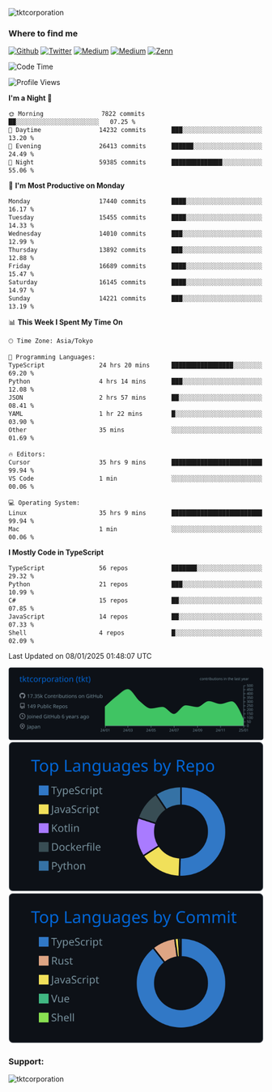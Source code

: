 <p align="left"> <img src="https://komarev.com/ghpvc/?username=tktcorporation&label=Profile%20views&color=0e75b6&style=flat" alt="tktcorporation" /> </p>

<h3>Where to find me</h3>
<p>
<a href="https://github.com/tktcorporation" target="_blank"><img alt="Github" src="https://img.shields.io/badge/GitHub-%2312100E.svg?&style=for-the-badge&logo=Github&logoColor=white" /></a>
<a href="https://twitter.com/tktcorporation" target="_blank"><img alt="Twitter" src="https://img.shields.io/badge/twitter-%231DA1F2.svg?&style=for-the-badge&logo=twitter&logoColor=white" /></a>
<a href="https://www.linkedin.com/in/tktcorporation" target="_blank"><img alt="Medium" src="https://img.shields.io/badge/linkdin-0a66c2.svg?&style=for-the-badge&logo=linkedin&logoColor=white" /></a>
<a href="https://qiita.com/tktcorporation" target="_blank"><img alt="Medium" src="https://img.shields.io/badge/qiita-55C500.svg?&style=for-the-badge&logo=qiita&logoColor=white" /></a>
<a href="https://zenn.dev/tktcorporation" target="_blank"><img alt="Zenn" src="https://img.shields.io/badge/Zenn-3EA8FF.svg?&style=for-the-badge&logo=Zenn&logoColor=white" /></a>
</p>
  
<!--START_SECTION:waka-->
![Code Time](http://img.shields.io/badge/Code%20Time-2%2C016%20hrs%208%20mins-blue)

![Profile Views](http://img.shields.io/badge/Profile%20Views-0-blue)

**I'm a Night 🦉** 

```text
🌞 Morning                7822 commits        ██░░░░░░░░░░░░░░░░░░░░░░░   07.25 % 
🌆 Daytime                14232 commits       ███░░░░░░░░░░░░░░░░░░░░░░   13.20 % 
🌃 Evening                26413 commits       ██████░░░░░░░░░░░░░░░░░░░   24.49 % 
🌙 Night                  59385 commits       ██████████████░░░░░░░░░░░   55.06 % 
```
📅 **I'm Most Productive on Monday** 

```text
Monday                   17440 commits       ████░░░░░░░░░░░░░░░░░░░░░   16.17 % 
Tuesday                  15455 commits       ████░░░░░░░░░░░░░░░░░░░░░   14.33 % 
Wednesday                14010 commits       ███░░░░░░░░░░░░░░░░░░░░░░   12.99 % 
Thursday                 13892 commits       ███░░░░░░░░░░░░░░░░░░░░░░   12.88 % 
Friday                   16689 commits       ████░░░░░░░░░░░░░░░░░░░░░   15.47 % 
Saturday                 16145 commits       ████░░░░░░░░░░░░░░░░░░░░░   14.97 % 
Sunday                   14221 commits       ███░░░░░░░░░░░░░░░░░░░░░░   13.19 % 
```


📊 **This Week I Spent My Time On** 

```text
🕑︎ Time Zone: Asia/Tokyo

💬 Programming Languages: 
TypeScript               24 hrs 20 mins      █████████████████░░░░░░░░   69.20 % 
Python                   4 hrs 14 mins       ███░░░░░░░░░░░░░░░░░░░░░░   12.08 % 
JSON                     2 hrs 57 mins       ██░░░░░░░░░░░░░░░░░░░░░░░   08.41 % 
YAML                     1 hr 22 mins        █░░░░░░░░░░░░░░░░░░░░░░░░   03.90 % 
Other                    35 mins             ░░░░░░░░░░░░░░░░░░░░░░░░░   01.69 % 

🔥 Editors: 
Cursor                   35 hrs 9 mins       █████████████████████████   99.94 % 
VS Code                  1 min               ░░░░░░░░░░░░░░░░░░░░░░░░░   00.06 % 

💻 Operating System: 
Linux                    35 hrs 9 mins       █████████████████████████   99.94 % 
Mac                      1 min               ░░░░░░░░░░░░░░░░░░░░░░░░░   00.06 % 
```

**I Mostly Code in TypeScript** 

```text
TypeScript               56 repos            ███████░░░░░░░░░░░░░░░░░░   29.32 % 
Python                   21 repos            ███░░░░░░░░░░░░░░░░░░░░░░   10.99 % 
C#                       15 repos            ██░░░░░░░░░░░░░░░░░░░░░░░   07.85 % 
JavaScript               14 repos            ██░░░░░░░░░░░░░░░░░░░░░░░   07.33 % 
Shell                    4 repos             █░░░░░░░░░░░░░░░░░░░░░░░░   02.09 % 
```




 Last Updated on 08/01/2025 01:48:07 UTC
<!--END_SECTION:waka-->

[![](https://raw.githubusercontent.com/tktcorporation/tktcorporation/master/profile-summary-card-output/github_dark/0-profile-details.svg)](https://github.com/vn7n24fzkq/github-profile-summary-cards)
[![](https://raw.githubusercontent.com/tktcorporation/tktcorporation/master/profile-summary-card-output/github_dark/1-repos-per-language.svg)](https://github.com/vn7n24fzkq/github-profile-summary-cards) [![](https://raw.githubusercontent.com/tktcorporation/tktcorporation/master/profile-summary-card-output/github_dark/2-most-commit-language.svg)](https://github.com/vn7n24fzkq/github-profile-summary-cards)

<h3 align="left">Support:</h3>
<p><a href="https://www.buymeacoffee.com/tktcorporation"> <img align="left" src="https://cdn.buymeacoffee.com/buttons/v2/default-yellow.png" height="50" width="210" alt="tktcorporation" /></a></p><br><br>
